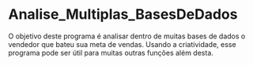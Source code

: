 # Analise_Multiplas_BasesDeDados
O objetivo deste programa é analisar dentro de muitas bases de dados o vendedor que bateu sua meta de vendas. Usando a criatividade, esse programa pode ser útil para muitas outras funções além desta.
